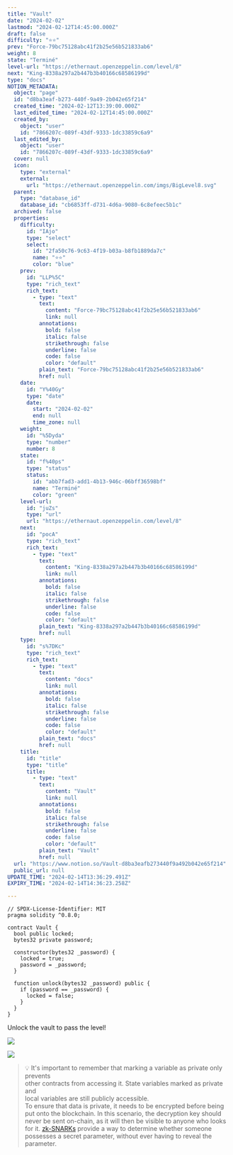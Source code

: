 ```yaml
---
title: "Vault"
date: "2024-02-02"
lastmod: "2024-02-12T14:45:00.000Z"
draft: false
difficulty: "⭐⭐"
prev: "Force-79bc75128abc41f2b25e56b521833ab6"
weight: 8
state: "Terminé"
level-url: "https://ethernaut.openzeppelin.com/level/8"
next: "King-8338a297a2b447b3b40166c68586199d"
type: "docs"
NOTION_METADATA:
  object: "page"
  id: "d8ba3eaf-b273-440f-9a49-2b042e65f214"
  created_time: "2024-02-12T13:39:00.000Z"
  last_edited_time: "2024-02-12T14:45:00.000Z"
  created_by:
    object: "user"
    id: "7866207c-089f-43df-9333-1dc33859c6a9"
  last_edited_by:
    object: "user"
    id: "7866207c-089f-43df-9333-1dc33859c6a9"
  cover: null
  icon:
    type: "external"
    external:
      url: "https://ethernaut.openzeppelin.com/imgs/BigLevel8.svg"
  parent:
    type: "database_id"
    database_id: "cb6853ff-d731-4d6a-9080-6c8efeec5b1c"
  archived: false
  properties:
    difficulty:
      id: "IAjo"
      type: "select"
      select:
        id: "2fa50c76-9c63-4f19-b03a-b8fb1889da7c"
        name: "⭐⭐"
        color: "blue"
    prev:
      id: "LLP%5C"
      type: "rich_text"
      rich_text:
        - type: "text"
          text:
            content: "Force-79bc75128abc41f2b25e56b521833ab6"
            link: null
          annotations:
            bold: false
            italic: false
            strikethrough: false
            underline: false
            code: false
            color: "default"
          plain_text: "Force-79bc75128abc41f2b25e56b521833ab6"
          href: null
    date:
      id: "Y%40Gy"
      type: "date"
      date:
        start: "2024-02-02"
        end: null
        time_zone: null
    weight:
      id: "%5Dyda"
      type: "number"
      number: 8
    state:
      id: "f%40ps"
      type: "status"
      status:
        id: "abb7fad3-add1-4b13-946c-06bff36598bf"
        name: "Terminé"
        color: "green"
    level-url:
      id: "juZs"
      type: "url"
      url: "https://ethernaut.openzeppelin.com/level/8"
    next:
      id: "pocA"
      type: "rich_text"
      rich_text:
        - type: "text"
          text:
            content: "King-8338a297a2b447b3b40166c68586199d"
            link: null
          annotations:
            bold: false
            italic: false
            strikethrough: false
            underline: false
            code: false
            color: "default"
          plain_text: "King-8338a297a2b447b3b40166c68586199d"
          href: null
    type:
      id: "s%7DKc"
      type: "rich_text"
      rich_text:
        - type: "text"
          text:
            content: "docs"
            link: null
          annotations:
            bold: false
            italic: false
            strikethrough: false
            underline: false
            code: false
            color: "default"
          plain_text: "docs"
          href: null
    title:
      id: "title"
      type: "title"
      title:
        - type: "text"
          text:
            content: "Vault"
            link: null
          annotations:
            bold: false
            italic: false
            strikethrough: false
            underline: false
            code: false
            color: "default"
          plain_text: "Vault"
          href: null
  url: "https://www.notion.so/Vault-d8ba3eafb273440f9a492b042e65f214"
  public_url: null
UPDATE_TIME: "2024-02-14T13:36:29.491Z"
EXPIRY_TIME: "2024-02-14T14:36:23.258Z"

---
```

<link rel="stylesheet" href="https://cdn.jsdelivr.net/npm/katex@0.16.2/dist/katex.min.css" integrity="sha384-bYdxxUwYipFNohQlHt0bjN/LCpueqWz13HufFEV1SUatKs1cm4L6fFgCi1jT643X" crossorigin="anonymous">


```solidity
// SPDX-License-Identifier: MIT
pragma solidity ^0.8.0;

contract Vault {
  bool public locked;
  bytes32 private password;

  constructor(bytes32 _password) {
    locked = true;
    password = _password;
  }

  function unlock(bytes32 _password) public {
    if (password == _password) {
      locked = false;
    }
  }
}
```


Unlock the vault to pass the level!


![](https://prod-files-secure.s3.us-west-2.amazonaws.com/00345c33-b7f7-443a-aca8-598247fb6d93/13409f0d-cf98-499c-92f7-e5f7df0852ad/Untitled.png?X-Amz-Algorithm=AWS4-HMAC-SHA256&X-Amz-Content-Sha256=UNSIGNED-PAYLOAD&X-Amz-Credential=AKIAT73L2G45HZZMZUHI%2F20240214%2Fus-west-2%2Fs3%2Faws4_request&X-Amz-Date=20240214T133623Z&X-Amz-Expires=3600&X-Amz-Signature=ddef07e0ba37a54dd05403c4023de50e6721558e25f40f1d51af6ee5e796d02b&X-Amz-SignedHeaders=host&x-id=GetObject)


![](https://prod-files-secure.s3.us-west-2.amazonaws.com/00345c33-b7f7-443a-aca8-598247fb6d93/88b316f9-391f-422d-967a-94391194a992/Untitled.png?X-Amz-Algorithm=AWS4-HMAC-SHA256&X-Amz-Content-Sha256=UNSIGNED-PAYLOAD&X-Amz-Credential=AKIAT73L2G45HZZMZUHI%2F20240214%2Fus-west-2%2Fs3%2Faws4_request&X-Amz-Date=20240214T133623Z&X-Amz-Expires=3600&X-Amz-Signature=3f00463a31f483badd1addc011119c2daf1e09c1618c883f54f0b6dec2aa77d7&X-Amz-SignedHeaders=host&x-id=GetObject)


> 💡 It's important to remember that marking a variable as private only prevents   
> other contracts from accessing it. State variables marked as private and  
>  local variables are still publicly accessible.  
> To ensure that data is private, it needs to be encrypted before being  
>  put onto the blockchain. In this scenario, the decryption key should   
> never be sent on-chain, as it will then be visible to anyone who looks   
> for it. [zk-SNARKs](https://blog.ethereum.org/2016/12/05/zksnarks-in-a-nutshell/) provide a way to determine whether someone possesses a secret parameter, without ever having to reveal the parameter.

